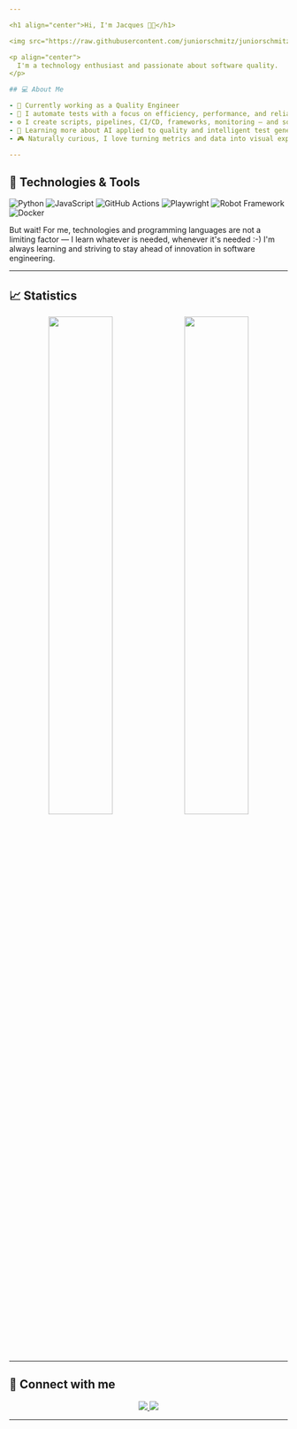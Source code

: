 ```yaml
---

<h1 align="center">Hi, I'm Jacques 👨‍🚀</h1>

<img src="https://raw.githubusercontent.com/juniorschmitz/juniorschmitz/main/output/space-invaders-grid.svg" />

<p align="center">
  I'm a technology enthusiast and passionate about software quality.
</p>

## 💻 About Me  

- 🔭 Currently working as a Quality Engineer
- 🧪 I automate tests with a focus on efficiency, performance, and reliability
- ⚙️ I create scripts, pipelines, CI/CD, frameworks, monitoring — and sometimes even coffee ☕
- 🌱 Learning more about AI applied to quality and intelligent test generation
- 🎮 Naturally curious, I love turning metrics and data into visual experiences

---
```


## 🚀 Technologies & Tools
![Python](https://img.shields.io/badge/-Python-3776AB?logo=python&logoColor=white&style=for-the-badge)
![JavaScript](https://img.shields.io/badge/-JavaScript-F7DF1E?logo=javascript&logoColor=black&style=for-the-badge)
![GitHub Actions](https://img.shields.io/badge/-GitHub%20Actions-2088FF?logo=github-actions&logoColor=white&style=for-the-badge)
![Playwright](https://img.shields.io/badge/-Playwright-45BA64?logo=playwright&logoColor=white&style=for-the-badge)
![Robot Framework](https://img.shields.io/badge/-Robot%20Framework-C70A33?logo=robotframework&logoColor=white&style=for-the-badge)
![Docker](https://img.shields.io/badge/-Docker-2496ED?logo=docker&logoColor=white&style=for-the-badge)

But wait! For me, technologies and programming languages are not a limiting factor — I learn whatever is needed, whenever it's needed :-)
I'm always learning and striving to stay ahead of innovation in software engineering.

---

## 📈 Statistics

<p align="center">
  <img width="48%" src="https://github-readme-stats.vercel.app/api?username=juniorschmitz&show_icons=true&theme=radical" />
  <img width="48%" src="https://github-readme-stats.vercel.app/api/top-langs/?username=juniorschmitz&layout=compact&theme=radical" />
</p>

---

## 📡 Connect with me

<p align="center">
  <a href="https://www.linkedin.com/in/jacques-schmitz-junior" target="_blank">
    <img src="https://img.shields.io/badge/-LinkedIn-0077B5?logo=linkedin&logoColor=white&style=for-the-badge"/>
  </a>
  <a href="mailto:juniorschmitz9@gmail.com">
    <img src="https://img.shields.io/badge/-Email-EA4335?logo=gmail&logoColor=white&style=for-the-badge"/>
  </a>
</p>

---
